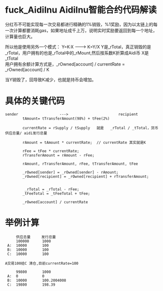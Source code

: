 # fuck_AidiInu  AidiInu智能合约代码解读

分红币不可能实现每一次交易都进行精确的1%销毁，%1奖励，因为以太链上的每一次计算都要消耗gas，如果地址成千上万，说明实时奖励要返回到每一个地址，计算量也巨大。

所以他是使用另外一个模式：
      Y=K·X   --->   K=Y/X
      Y是_rTotal，真正销毁的是_rTotal，用户拥有的也是_rTotal中的_rMount,然后按系数K折算成Aidi币
      X是_tTotal   
      用户拥有余额计算方式是，_rOwned[account] / currentRate = _rOwned[account] / K

当Y销毁了，回导致K减少，也就是持币会增加。
         

# 具体的关键代码
```
sender            	     --->                       recipient
        tAmount= tTransferAmount(98%) + tFee(2%)
		
		currentRate = rSupply / tSupply   就是   _rTotal / _tTotal，货币供应总量/ aidi发行总量		
		
		rAmount = tAmount * currentRate;  // currentRate 其实就是K
		
		rFee = tFee * currentRate;                    
		rTransferAmount = rAmount - rFee;             
		
		rAmount, rTransferAmount, rFee, tTransferAmount, tFee		
		
		_rOwned[sender] = _rOwned[sender] - rAmount;                                                                            
        _rOwned[recipient] = _rOwned[recipient] + rTransferAmount;   

		
         _rTotal = _rTotal - rFee;
        _tFeeTotal = _tFeeTotal + tFee;
		
		_rOwned[account] / currentRate
```
# 举例计算
```
     供应总量     发行总量
     100000      1000
 A:  10000       100
 B:  10000       100
 C:  10000       100
 
A交易100给C 清仓,目前currentRate=100

     99800       1000
 A:  0           0
 B:  10000       100.2004008
 C:  19800       198.39
```
